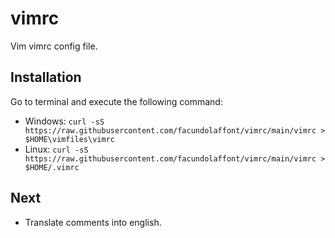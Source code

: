 # vimrc

Vim vimrc config file.

## Installation

Go to terminal and execute the following command:
+ Windows: `curl -sS https://raw.githubusercontent.com/facundolaffont/vimrc/main/vimrc > $HOME\vimfiles\vimrc`
+ Linux: `curl -sS https://raw.githubusercontent.com/facundolaffont/vimrc/main/vimrc > $HOME/.vimrc`

## Next
+ Translate comments into english.
